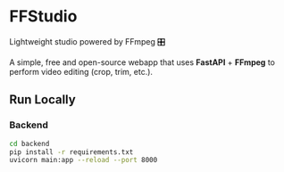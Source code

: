 # FFStudio

Lightweight studio powered by FFmpeg 🎛️

A simple, free and open-source webapp that uses **FastAPI** + **FFmpeg** to perform video editing (crop, trim, etc.).

## Run Locally

### Backend

```bash
cd backend
pip install -r requirements.txt
uvicorn main:app --reload --port 8000
```
